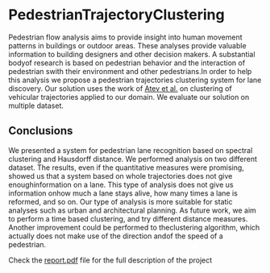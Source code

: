 # PedestrianTrajectoryClustering

Pedestrian flow analysis aims to provide insight into human movement patterns in buildings or outdoor areas. These analyses provide valuable information to building designers and other decision makers. A substantial bodyof research is based on pedestrian behavior and the interaction of pedestrian swith their environment and other pedestrians.In order to help this analysis we propose a pedestrian trajectories clustering system for lane discovery. Our solution uses the work of [Atev et al.](http://hanj.cs.illinois.edu/pdf/sigmod07_jglee.pdf) on clustering of vehicular trajectories applied to our domain. We evaluate our solution on multiple dataset.

## Conclusions
We presented a system for pedestrian lane recognition based on spectral clustering and  Hausdorff distance. We performed  analysis on two different dataset. The results, even if the quantitative measures were promising, showed us that a system based on whole trajectories does not give enoughinformation on a lane. This type of analysis does not give us information onhow much a lane stays alive, how many times a lane is reformed, and so on. Our type of analysis is more suitable for static analyses such as urban and architectural planning. As future work, we aim to perform a time based clustering, and try different distance measures. Another improvement could be performed to theclustering algorithm, which actually does not make use of the direction andof the speed of a pedestrian.


Check the [report.pdf](report.pdf) file for the full description of the project
